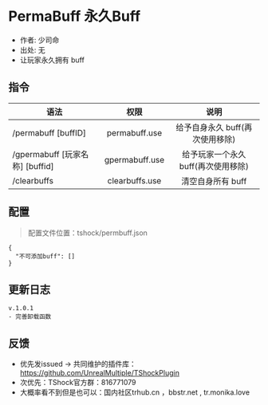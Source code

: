 # PermaBuff 永久Buff

- 作者: 少司命
- 出处: 无
- 让玩家永久拥有 buff

## 指令

| 语法                          |       权限       |          说明           |
|-----------------------------|:--------------:|:---------------------:|
| /permabuff [buffID]         | permabuff.use  |  给予自身永久 buff(再次使用移除)  |
| /gpermabuff [玩家名称] [buffid] | gpermabuff.use | 给予玩家一个永久 buff(再次使用移除) |
| /clearbuffs                 | clearbuffs.use |      清空自身所有 buff      |

## 配置
> 配置文件位置：tshock/permbuff.json
```json5
{
  "不可添加buff": []
}
```
## 更新日志

```
v.1.0.1
- 完善卸载函数
```

## 反馈
- 优先发issued -> 共同维护的插件库：https://github.com/UnrealMultiple/TShockPlugin
- 次优先：TShock官方群：816771079
- 大概率看不到但是也可以：国内社区trhub.cn ，bbstr.net , tr.monika.love
